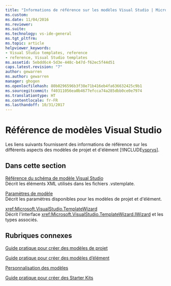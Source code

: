 ```yaml
---
title: "Informations de référence sur les modèles Visual Studio | Microsoft Docs"
ms.custom: 
ms.date: 11/04/2016
ms.reviewer: 
ms.suite: 
ms.technology: vs-ide-general
ms.tgt_pltfrm: 
ms.topic: article
helpviewer_keywords:
- Visual Studio templates, reference
- reference, Visual Studio templates
ms.assetid: 5ebdd6c4-5d3e-448c-b47d-f62ec5f44d51
caps.latest.revision: "7"
author: gewarren
ms.author: gewarren
manager: ghogen
ms.openlocfilehash: 80b0296596b3f38e71b416eb4fa636632425c9b1
ms.sourcegitcommit: f40311056ea0b4677efcca74a285dbb0ce0e7974
ms.translationtype: HT
ms.contentlocale: fr-FR
ms.lasthandoff: 10/31/2017
---
```

# <a name="visual-studio-template-reference"></a>Référence de modèles Visual Studio
Les liens suivants fournissent des informations de référence sur les différents aspects des modèles de projet et d'élément [!INCLUDE[vsprvs](../code-quality/includes/vsprvs_md.md)].  
  
## <a name="in-this-section"></a>Dans cette section  
 [Référence du schéma de modèle Visual Studio](../extensibility/visual-studio-template-schema-reference.md)  
 Décrit les éléments XML utilisés dans les fichiers .vstemplate.  
  
 [Paramètres de modèle](../ide/template-parameters.md)  
 Décrit les paramètres disponibles pour les modèles de projet et d'élément.  
  
 <xref:Microsoft.VisualStudio.TemplateWizard>  
 Décrit l'interface <xref:Microsoft.VisualStudio.TemplateWizard.IWizard> et les types associés.  
  
## <a name="related-sections"></a>Rubriques connexes  
 [Guide pratique pour créer des modèles de projet](../ide/how-to-create-project-templates.md)  
  
 [Guide pratique pour créer des modèles d’élément](../ide/how-to-create-item-templates.md)  
  
 [Personnalisation des modèles](../ide/customizing-project-and-item-templates.md)  
  
 [Guide pratique pour créer des Starter Kits](../ide/how-to-create-starter-kits.md)